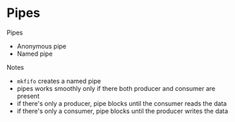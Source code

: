 # Pipes

Pipes
- Anonymous pipe
- Named pipe

Notes
- `mkfifo` creates a named pipe
- pipes works smoothly only if there both producer and consumer are present
- if there's only a producer, pipe blocks until the consumer reads the data
- if there's only a consumer, pipe blocks until the producer writes the data
